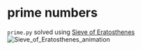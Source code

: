 # prime numbers
`prime.py` solved using [Sieve of Eratosthenes](https://en.wikipedia.org/wiki/Sieve_of_Eratosthenes)
![Sieve_of_Eratosthenes_animation](https://raw.githubusercontent.com/iSuperMostafa/problem-solving-lib/master/img/Sieve_of_Eratosthenes_animation.gif)